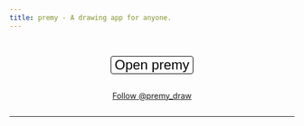 ```yaml
---
title: premy - A drawing app for anyone.
---
```


<script type="module">
  import "https://cdn.jsdelivr.net/npm/premy@8.18.1";
</script>

<style>
  .intro {
    transform: unset;
  }

  .navbar-fixed-bottom, .navbar-fixed-top {
    position: absolute;
  }

  #action-container {
    display: flex;
    align-items: center;
    flex-direction: column;
    gap: 16px;
  }

  #open-premy-button {
    -webkit-appearance: none;
    -moz-appearance: none;
    appearance: none;
    background-color: #ffffff;
    border: 1px solid #000000;
    border-radius: 4px;
    font-size: x-large;
  }

  #examples-container {
    display: flex;
    justify-content: center;
    flex-wrap: wrap;
    gap: 8px;
  }
</style>

&nbsp;

<div id="action-container">
  <button id="open-premy-button">Open premy</button>

<a href="https://twitter.com/premy_draw?ref_src=twsrc%5Etfw" class="twitter-follow-button" data-show-count="false">Follow @premy_draw</a>

</div>

<div id="examples-container"></div>

---

<premy-dialog id="dialog"></premy-dialog>

<script async src="https://platform.twitter.com/widgets.js" charset="utf-8"></script>

<script type="module">
  if ("serviceWorker" in navigator) {
    await navigator.serviceWorker.register("./serviceWorker.js");
  }
</script>

<script type="module">
  const dialog = document.querySelector("#dialog");
  const openPremyButton = document.querySelector("#open-premy-button");

  dialog.addEventListener("premyClose",
    (event) => dialog.removeAttribute("open")
  );

  dialog.addEventListener("premyHistoryChange", (event) =>
    localStorage.setItem(
      "premy-image",
      event.detail.history[event.detail.historyIndex]
    )
  );

  openPremyButton.addEventListener("click",
    (event) => {
      const image = localStorage.getItem("premy-image");

      if (image) {
        dialog.setAttribute("src", image);
      } else {
        dialog.removeAttribute("src");
      }

      dialog.setAttribute("open", "");
    }
  );
</script>

<script type="module">
  import examples from "./examples.json" assert { type: "json" };

  const links =
    [...examples.relatedPages.links1hop]
    .sort(() => Math.random() - 0.5);
  const examplesContainerElement = document.querySelector("#examples-container");

  for (const { title, image } of links) {
    const linkElement = document.createElement("a");
    linkElement.href = `https://scrapbox.io/hata6502/${encodeURIComponent(title)}`;
    linkElement.target = "_blank";
    linkElement.style.borderBottom = "1px solid #337ab7";

    const imageElement = document.createElement("img");
    imageElement.alt = title;
    imageElement.src = image;
    imageElement.loading = "lazy";
    imageElement.style.width = "224px";

    linkElement.append(imageElement);
    examplesContainerElement.append(linkElement);
  }
</script>
